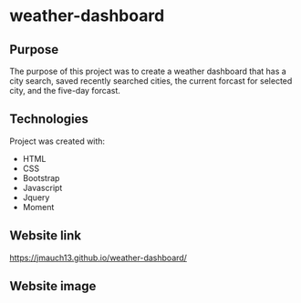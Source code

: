 # weather-dashboard
## Purpose
The purpose of this project was to create a weather dashboard that has a city search, saved recently searched cities, the current forcast for selected city, and the five-day forcast.
## Technologies
Project was created with:
* HTML
* CSS
* Bootstrap
* Javascript
* Jquery
* Moment
## Website link
https://jmauch13.github.io/weather-dashboard/
## Website image

